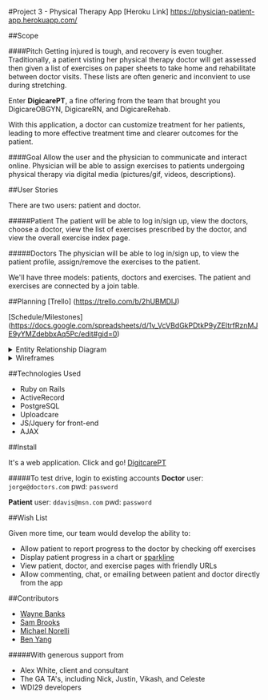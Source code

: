 #Project 3 - Physical Therapy App
[Heroku Link] https://physician-patient-app.herokuapp.com/

##Scope

####Pitch
Getting injured is tough, and recovery is even tougher.  Traditionally, a patient visting her physical therapy doctor will get assessed then given a list of exercises on paper sheets to take home and rehabilitate between doctor visits.  These lists are often generic and inconvient to use during stretching.

Enter **DigicarePT**, a fine offering from the team that brought you DigicareOBGYN, DigicareRN, and DigicareRehab.

With this application, a doctor can customize treatment for her patients, leading to more effective treatment time and clearer outcomes for the patient.


####Goal
Allow the user and the physician to communicate and interact online. Physician will be able to assign exercises to patients undergoing physical therapy via digital media (pictures/gif, videos, descriptions).

##User Stories

There are two users: patient and doctor.

#####Patient
The patient will be able to log in/sign up,  view the doctors, choose a doctor, view the list of exercises prescribed by the doctor, and view the overall exercise index page.
 
#####Doctors
The physician will be able to log in/sign up, to view the patient profile, assign/remove the exercises to the patient.

We'll have three models: patients,  doctors and exercises. The patient and exercises are connected by a join table.

##Planning
[Trello] (https://trello.com/b/2hUBMDlJ)

[Schedule/Milestones] (https://docs.google.com/spreadsheets/d/1v_VcVBdGkPDtkP9yZEItrfRznMJE9yYMZdebbxAq5Pc/edit#gid=0)

<details><summary>Entity Relationship Diagram</summary>
![ERD/Model](./planning/ERD.png)
</details>

<details><summary>Wireframes</summary>
![Home](./planning/Home.jpg)
![DoctorSignup](./planning/DoctorSignup.jpg)
![DoctorProfile](./planning/DoctorProfile.jpg)
![PatientProfile](./planning/PatientProfile-DoctorView.jpg)
![ExerciseAssignment](./planning/ExerciseAssignment.jpg)
![ExerciseIndex](./planning/ExerciseIndex.jpg)
![ExerciseShow](./planning/ExerciseShow.jpg)
![PatientSignup](./planning/PatientSignup.jpg)
![PatientProfile](./planning/PatientProfile.jpg)
![DoctorProfile](./planning/DoctorProfile-PatientView.jpg)
![DoctorIndex](./planning/DoctorIndex.jpg)
![About](./planning/About.jpg)
![PatientIndex](./planning/PatientIndex(ICEBOX).jpg)
</details>


##Technologies Used
* Ruby on Rails
* ActiveRecord
* PostgreSQL
* Uploadcare
* JS/Jquery for front-end
* AJAX

##Install

It's a web application.  Click and go!  [DigitcarePT](https://physician-patient-app.herokuapp.com/)

#####To test drive, login to existing accounts
**Doctor**  user: `jorge@doctors.com`  pwd:  `password`

**Patient**  user: `ddavis@msn.com`  pwd:  `password`


##Wish List

Given more time, our team would develop the ability to:

* Allow patient to report progress to the doctor by checking off exercises
* Display patient progress in a chart or [sparkline](https://en.wikipedia.org/wiki/Sparkline)
* View patient, doctor, and exercise pages with friendly URLs
* Allow commenting, chat, or emailing between patient and doctor directly from the app

##Contributors
* [Wayne Banks](https://github.com/Limelight-Management-Group)
* [Sam Brooks](https://github.com/sbrks)
* [Michael Norelli](https://github.com/mnorelli)
* [Ben Yang](https://github.com/byfyang)

#####With generous support from
* Alex White, client and consultant
* The GA TA's, including Nick, Justin, Vikash, and Celeste
* WDI29 developers

